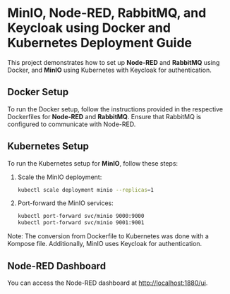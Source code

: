 # MinIO, Node-RED, RabbitMQ, and Keycloak using Docker and Kubernetes Deployment Guide

This project demonstrates how to set up **Node-RED** and **RabbitMQ** using Docker, and **MinIO** using Kubernetes with Keycloak for authentication.

## Docker Setup

To run the Docker setup, follow the instructions provided in the respective Dockerfiles for **Node-RED** and **RabbitMQ**. Ensure that RabbitMQ is configured to communicate with Node-RED.

## Kubernetes Setup

To run the Kubernetes setup for **MinIO**, follow these steps:

1. Scale the MinIO deployment:
    ```sh
    kubectl scale deployment minio --replicas=1
    ```
2. Port-forward the MinIO services:
    ```sh
    kubectl port-forward svc/minio 9000:9000
    kubectl port-forward svc/minio 9001:9001
    ```

Note: The conversion from Dockerfile to Kubernetes was done with a Kompose file. Additionally, MinIO uses Keycloak for authentication.

## Node-RED Dashboard

You can access the Node-RED dashboard at [http://localhost:1880/ui](http://localhost:1880/ui).
